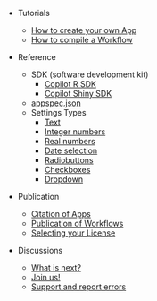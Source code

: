 - Tutorials

  - [How to create your own App](create_app.md)
  - [How to compile a Workflow](create_workflow.md)
  
- Reference
  - SDK (software development kit)
    - [Copilot R SDK](copilot-r-sdk.md) 
    - [Copilot Shiny SDK](copilot-shiny-sdk.md) 
  - [appspec.json](appspec.md)
  - Settings Types
    - [Text](string.md)
    - [Integer numbers](integer.md)
	- [Real numbers](double.md)
    - [Date selection](timestamp.md)
    - [Radiobuttons](radiobuttons.md)
    - [Checkboxes](checkbox.md)
    - [Dropdown](dropdown.md)
	
- Publication
  - [Citation of Apps](cite_app.md)
  - [Publication of Workflows](publish_workflow.md)
  - [Selecting your License](license.md)

- Discussions
  - [What is next?](whatsnext.md)
  - [Join us!](reachout.md)
  - [Support and report errors](support.md)